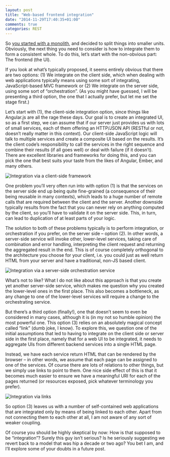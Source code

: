 ```yaml
---
layout: post
title: "Web-based frontend integration"
date: "2014-11-29T17:40:35+01:00"
comments: true
categories: REST
---
```

So [you started with a monolith](/2013/10/on-monoliths/), and decided to split things into
smaller units. Obviously, the next thing you need to consider is how
to integrate them to form a consistent whole. To do this, let’s start
with the non-obvious part: The frontend (the UI).

If you look at what’s typically proposed, it seems entirely obvious
that there are two options: (1) We integrate on the client side, which
when dealing with web applications typically means using some sort of
integrating, JavaScript-based MVC framework or (2) We integrate on the
server side, using some sort of “orchestration”. (As you might have
guessed, I will be presenting a third option, the one that I actually
prefer, but let me set the stage first.)

Let’s start with (1), the client-side integration option, since things
like Angular.js are all the rage these days. Our goal is to create an
integrated UI, so as a first step, we can assume that if our server
just provides us with lots of small services, each of them offering an
HTTP/JSON API (RESTful or not, doesn’t really matter in this
context). Our client-side JavaScript logic will talk to multiple
services and create a composite UI based on the results. It’s the
client code’s responsibility to call the services in the right
sequence and combine their results (if all goes well) or deal with
failure (if it doesn’t). There are excellent libraries and frameworks
for doing this, and you can pick the one that best suits your taste
from the likes of Angular, Ember, and many others.

<img src="/blog/st/images/client.png" alt="Integration via a
client-side framework" />

One problem you’ll very often run into with option (1) is that the
services on the server side end up being quite fine-grained (a
consequence of their being reusable in many contexts), which leads to
a huge number of remote calls that are required between the client and
the server. Another downside typically results from the fact that you
can never rely on anything computed by the client, so you’ll have to
validate it on the server side. This, in turn, can lead to duplication
of at least parts of your logic.

The solution to both of these problems typically is to perform
integration, or orchestration if you prefer, on the server side –
option (2). In other words, a server-side service will invoke other,
lower-level services, taking care of combination and error handling,
interpreting the client request and returning the aggregated result in
the end. This is of course completely orthogonal to the architecture you
choose for your client, i.e. you could just as well return HTML from
your server and have a traditional, non-JS based client.

<img src="/blog/st/images/server.png" alt="Integration via a server-side
orchestration service" />


What’s not to like? What I do not like about this approach is that you
create yet another server-side service, which makes me question why
you created the lower-level ones in the first place. This also becomes
a bottleneck, as any change to one of the lower-level services will
require a change to the orchestrating service.

But there’s a third option (finally!), one that doesn’t seem to even be
considered in many cases, although it is (in my not so humble opinion)
the most powerful one. This option (3) relies on an absolutely
magical concept called “link” (dumb joke, I know). To explore this, we
question one of the initial assumptions that led to having to
integrate on the client side or server side in the first place, namely
that for a web UI to be integrated, it needs to aggregate UIs from
different backend services into a single HTML page. 

Instead, we have each service return HTML that can be rendered by the
browser – in other words, we assume that each page can be assigned to
one of the services. Of course there are lots of relations to other
things, but we simply use links to point to them. One nice side effect
of this is that it becomes much easier to ensure we have a meaningful
URI for each of the pages returned (or resources exposed, pick
whatever terminology you prefer).

<img src="/blog/st/images/link.png" alt="Integration via links" />

So option (3) leaves us with a number of self-contained web
applications that are integrated only by means of being linked to each
other. Apart from not connecting them to each other at all, I am not
aware of any sort of weaker coupling.

Of course you should be highly skeptical by now: How is that supposed
to be “integration”? Surely this guy isn’t serious? Is he seriously
suggesting we revert back to a model that was hip a decade or two ago?
You bet I am, and I’ll explore some of your doubts in a future post.
